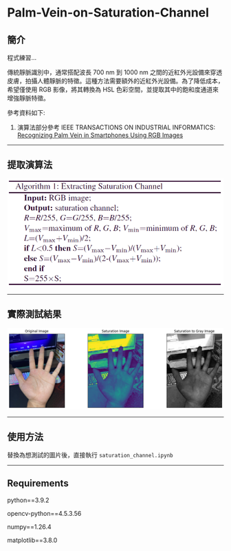 # Palm-Vein-on-Saturation-Channel

## 簡介
程式練習...

傳統靜脈識別中，通常搭配波長 700 nm 到 1000 nm 之間的近紅外光設備來穿透皮膚，拍攝人體靜脈的特徵。這種方法需要額外的近紅外光設備。為了降低成本，希望僅使用 RGB 影像，將其轉換為 HSL 色彩空間，並提取其中的飽和度通道來增強靜脈特徵。

參考資料如下:

1. 演算法部分參考 IEEE TRANSACTIONS ON INDUSTRIAL INFORMATICS: [Recognizing Palm Vein in Smartphones Using RGB Images](https://ieeexplore.ieee.org/document/9648012)

---

## 提取演算法

![演算法](image/1.PNG)

---

## 實際測試結果

![測試結果](image/2.png)

---

## 使用方法

替換為想測試的圖片後，直接執行 `saturation_channel.ipynb` 

---

## Requirements

python==3.9.2

opencv-python==4.5.3.56

numpy==1.26.4

matplotlib==3.8.0
